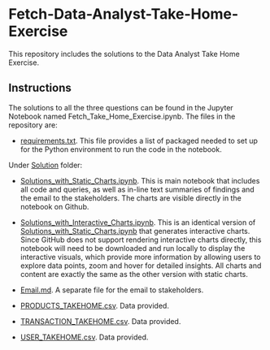 # Fetch-Data-Analyst-Take-Home-Exercise
This repository includes the solutions to the Data Analyst Take Home Exercise.

## Instructions
The solutions to all the three questions can be found in the Jupyter Notebook named Fetch_Take_Home_Exercise.ipynb. The files in the repository are:

- [requirements.txt](requirements.txt). This file provides a list of packaged needed to set up for the Python environment to run the code in the notebook.

Under [Solution](Solution) folder:

- [Solutions_with_Static_Charts.ipynb](Solution/Solutions_with_Static_Charts.ipynb). This is main notebook that includes all code and queries, as well as in-line text summaries of findings and the email to the stakeholders. The charts are visible directly in the notebook on Github.

- [Solutions_with_Interactive_Charts.ipynb](Solution/Solutions_with_Interactive_Charts.ipynb). This is an identical version of [Solutions_with_Static_Charts.ipynb](Solution/Solutions_with_Static_Charts.ipynb) that generates interactive charts. Since GitHub does not support rendering interactive charts directly, this notebook will need to be downloaded and run locally to display the interactive visuals, which provide more information by allowing users to explore data points, zoom and hover for detailed insights. All charts and content are exactly the same as the other version with static charts.

- [Email.md](Solution/Email.md). A separate file for the email to stakeholders.

- [PRODUCTS_TAKEHOME.csv](Solution/PRODUCTS_TAKEHOME.csv). Data provided.

- [TRANSACTION_TAKEHOME.csv](Solution/TRANSACTION_TAKEHOME.csv). Data provided.

- [USER_TAKEHOME.csv](Solution/USER_TAKEHOME.csv). Data provided.

